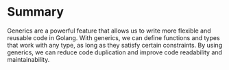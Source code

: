 # Summary

Generics are a powerful feature that allows us to write more flexible and reusable code in Golang. With generics, we can define functions and types that work with any type, as long as they satisfy certain constraints. By using generics, we can reduce code duplication and improve code readability and maintainability.
